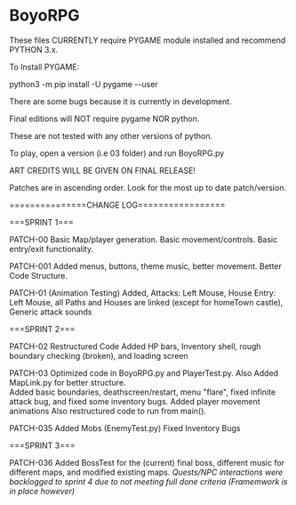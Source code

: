 # BoyoRPG

These files CURRENTLY require PYGAME module installed and recommend PYTHON 3.x. 

To Install PYGAME: 

python3 -m pip install -U pygame --user

There are some bugs because it is currently in development. 

Final editions will NOT require pygame NOR python. 

These are not tested with any other versions of python. 

To play, open a version (i.e 03 folder) and run BoyoRPG.py

ART CREDITS WILL BE GIVEN ON FINAL RELEASE!

Patches are in ascending order. Look for the most up to date patch/version. 

===============CHANGE LOG=================

===SPRINT 1===

PATCH-00
Basic Map/player generation. Basic movement/controls. Basic entry/exit functionality.

PATCH-001
Added menus, buttons, theme music, better movement. 
Better Code Structure.

PATCH-01 (Animation Testing) 
Added, Attacks: Left Mouse, House Entry: Left Mouse, all Paths and Houses are linked (except for homeTown castle), Generic attack sounds

===SPRINT 2===

PATCH-02
Restructured Code 
Added HP bars, Inventory shell, rough boundary checking (broken),  and loading screen

PATCH-03
Optimized code in BoyoRPG.py and PlayerTest.py. Also Added MapLink.py for better structure.  
Added basic boundaries, deathscreen/restart, menu "flare", fixed infinite attack bug, and fixed some inventory bugs. 
Added player movement animations
Also restructured code to run from main(). 

PATCH-035
Added Mobs (EnemyTest.py)
Fixed Inventory Bugs

===SPRINT 3===

PATCH-036
Added BossTest for the (current) final boss, different music for different maps, and modified existing maps. 
*Quests/NPC interactions were backlogged to sprint 4 due to not meeting full done criteria (Framemwork is in place however)*

